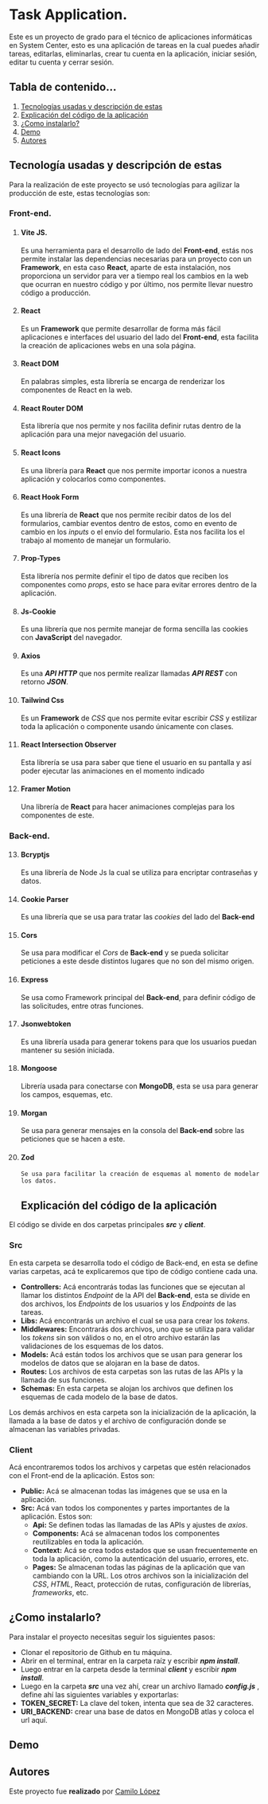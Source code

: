 # Task Application.

Este es un proyecto de grado para el técnico de aplicaciones informáticas en System Center, esto es una aplicación de tareas en la cual puedes añadir tareas, editarlas, eliminarlas, crear tu cuenta en la aplicación, iniciar sesión, editar tu cuenta y cerrar sesión.

## Tabla de contenido…

1.  <a href="#tecnologia-usadas">Tecnologías usadas y descripción de estas</a>
2.  <a href="#codigo">Explicación del código de la aplicación</a>
3.  <a href="#instalacion">¿Como instalarlo?</a>
4.  <a href="#demo">Demo</a>
5.  <a href="#autores">Autores</a>

<h2 id="tecnologia-usadas">Tecnología usadas y descripción de estas</h2>
Para la realización de este proyecto se usó tecnologías para agilizar la producción de este, estas tecnologías son:

### Front-end.

1.  #### Vite JS.
    Es una herramienta para el desarrollo de lado del **Front-end**, estás nos permite instalar las dependencias necesarias para un proyecto con un **Framework**, en esta caso **React**, aparte de esta instalación, nos proporciona un servidor para ver a tiempo real los cambios en la web que ocurran en nuestro código y por último, nos permite llevar nuestro código a producción.
2.  #### React
    Es un **Framework** que permite desarrollar de forma más fácil aplicaciones e interfaces del usuario del lado del **Front-end**, esta facilita la creación de aplicaciones webs en una sola página.
3.  #### React DOM
    En palabras simples, esta librería se encarga de renderizar los componentes de React en la web.
4.  #### React Router DOM
    Esta librería que nos permite y nos facilita definir rutas dentro de la aplicación para una mejor navegación del usuario.
5.  #### React Icons
    Es una librería para **React** que nos permite importar iconos a nuestra aplicación y colocarlos como componentes.
6.  #### React Hook Form
    Es una librería de **React** que nos permite recibir datos de los del formularios, cambiar eventos dentro de estos, como en evento de cambio en los _inputs_ o el envío del formulario. Esta nos facilita los el trabajo al momento de manejar un formulario.
7.  #### Prop-Types
    Esta librería nos permite definir el tipo de datos que reciben los componentes como _props_, esto se hace para evitar errores dentro de la aplicación.
8.  #### Js-Cookie
    Es una librería que nos permite manejar de forma sencilla las cookies con **JavaScript** del navegador.
9.  #### Axios
    Es una **_API HTTP_** que nos permite realizar llamadas **_API REST_** con retorno **_JSON_**.
10. #### Tailwind Css
    Es un **Framework** de _CSS_ que nos permite evitar escribir _CSS_ y estilizar toda la aplicación o componente usando únicamente con clases.
11. #### React Intersection Observer
    Esta librería se usa para saber que tiene el usuario en su pantalla y así poder ejecutar las animaciones en el momento indicado
12. #### Framer Motion
    Una librería de **React** para hacer animaciones complejas para los componentes de este.

### Back-end.

13. #### Bcryptjs
    Es una librería de Node Js la cual se utiliza para encriptar contraseñas y datos.
14. #### Cookie Parser
    Es una librería que se usa para tratar las _cookies_ del lado del **Back-end**
15. #### Cors
    Se usa para modificar el _Cors_ de **Back-end** y se pueda solicitar peticiones a este desde distintos lugares que no son del mismo origen.
16. #### Express
    Se usa como Framework principal del **Back-end**, para definir código de las solicitudes, entre otras funciones.
17. #### Jsonwebtoken
    Es una librería usada para generar tokens para que los usuarios puedan mantener su sesión iniciada.
18. #### Mongoose
    Librería usada para conectarse con **MongoDB**, esta se usa para generar los campos, esquemas, etc.
19. #### Morgan
    Se usa para generar mensajes en la consola del **Back-end** sobre las peticiones que se hacen a este.
20. #### Zod
        Se usa para facilitar la creación de esquemas al momento de modelar los datos.
    <h2 id="codigo">Explicación del código de la aplicación</h2>

El código se divide en dos carpetas principales **_src_** y **_client_**.

### Src

En esta carpeta se desarrolla todo el código de Back-end, en esta se define varias carpetas, acá te explicaremos que tipo de código contiene cada una.

- **Controllers:** Acá encontrarás todas las funciones que se ejecutan al llamar los distintos _Endpoint_ de la API del **Back-end**, esta se divide en dos archivos, los _Endpoints_ de los usuarios y los _Endpoints_ de las tareas.
- **Libs:** Acá encontrarás un archivo el cual se usa para crear los _tokens_.
- **Middlewares:** Encontrarás dos archivos, uno que se utiliza para validar los _tokens_ sin son válidos o no, en el otro archivo estarán las validaciones de los esquemas de los datos.
- **Models:** Acá están todos los archivos que se usan para generar los modelos de datos que se alojaran en la base de datos.
- **Routes:** Los archivos de esta carpetas son las rutas de las APIs y la llamada de sus funciones.
- **Schemas:** En esta carpeta se alojan los archivos que definen los esquemas de cada modelo de la base de datos.

Los demás archivos en esta carpeta son la inicialización de la aplicación, la llamada a la base de datos y el archivo de configuración donde se almacenan las variables privadas.

### Client

Acá encontraremos todos los archivos y carpetas que estén relacionados con el Front-end de la aplicación. Estos son:

- **Public:** Acá se almacenan todas las imágenes que se usa en la aplicación.
- **Src:** Acá van todos los componentes y partes importantes de la aplicación. Estos son: 
    - **Api:** Se definen todas las llamadas de las APIs y ajustes de _axios_.
    - **Components:** Acá se almacenan todos los componentes reutilizables en toda la aplicación.
    - **Context:** Acá se crea todos estados que se usan frecuentemente en toda la aplicación, como la autenticación del usuario, errores, etc. 
    - **Pages:** Se almacenan todas las páginas de la aplicación que van cambiando con la URL.
  Los otros archivos son la inicialización del _CSS_, _HTML_, React, protección de rutas, configuración de librerías, _frameworks_, etc.

<h2 id="instalacion">¿Como instalarlo?</h2>

Para instalar el proyecto necesitas seguir los siguientes pasos:

- Clonar el repositorio de Github en tu máquina.
- Abrir en el terminal, entrar en la carpeta raíz y escribir **_npm install_**.
- Luego entrar en la carpeta desde la terminal **_client_** y escribir **_npm install_**.
- Luego en la carpeta **_src_** una vez ahí, crear un archivo llamado **_config.js_** , define ahí las siguientes variables y exportarlas: 
- **TOKEN_SECRET:** La clave del token, intenta que sea de 32 caracteres. 
- **URI_BACKEND:** crear una base de datos en MongoDB atlas y coloca el url aquí.
<h2 id="demo">Demo</h2>

<h2 id="autores">Autores</h2>

Este proyecto fue **realizado** por [Camilo López](https://github.com/CamiloLopez15)
